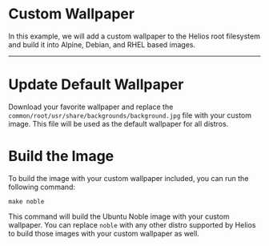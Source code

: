 # Custom Wallpaper

In this example, we will add a custom wallpaper to the Helios root filesystem and build it into Alpine, Debian, and RHEL based images.

---

# Update Default Wallpaper

Download your favorite wallpaper and replace the `common/root/usr/share/backgrounds/background.jpg` file with your custom image. This file will be used as the default wallpaper for all distros.

# Build the Image
To build the image with your custom wallpaper included, you can run the following command:

```shell
make noble
```

This command will build the Ubuntu Noble image with your custom wallpaper. You can replace `noble` with any other distro supported by Helios to build those images with your custom wallpaper as well.
